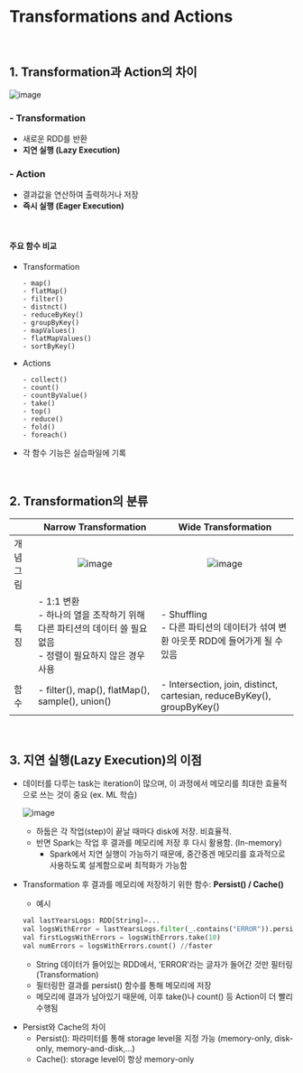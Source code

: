# Transformations and Actions

<br/>

## 1. Transformation과 Action의 차이

  ![image](https://github.com/SKR-DataScience/Realtime_Data_Processing/assets/55543156/ce94a8c6-ce28-4e6b-9dbb-5b1a980e3dbb)

### - Transformation
  - 새로운 RDD를 반환
  - **지연 실행 (Lazy Execution)**
  
### - Action
  - 결과값을 연산하여 출력하거나 저장
  - **즉시 실행 (Eager Execution)**

<br/>

#### 주요 함수 비교
- Transformation
  ```
  - map()
  - flatMap()
  - filter()
  - distnct()
  - reduceByKey()
  - groupByKey()
  - mapValues()
  - flatMapValues()
  - sortByKey()
  ```
  
- Actions
  ```
  - collect()
  - count()
  - countByValue()
  - take()
  - top()
  - reduce()
  - fold()
  - foreach()
  ```

- 각 함수 기능은 실습파일에 기록

<br/>

## 2. Transformation의 분류

||<center>Narrow Transformation</center>|<center>Wide Transformation</center>|
|:---|:---|:---|
|개념그림|<center>![image](https://github.com/SKR-DataScience/Realtime_Data_Processing/assets/55543156/3f97f6b7-83c3-492a-8381-83876a4e1ec0)</center>|<center>![image](https://github.com/SKR-DataScience/Realtime_Data_Processing/assets/55543156/b9ad4f50-555e-4488-86b8-9bdf579cbca5)</center>|
|특징|- 1:1 변환 <br/> - 하나의 열을 조작하기 위해 다른 파티션의 데이터 쓸 필요 없음 <br/> - 정렬이 필요하지 않은 경우 사용 | - Shuffling <br/> - 다른 파티션의 데이터가 섞여 변환 아웃풋 RDD에 들어가게 될 수 있음 |
|함수|- filter(), map(), flatMap(), sample(), union() | - Intersection, join, distinct, cartesian, reduceByKey(), groupByKey()    |

<br/>

## 3. 지연 실행(Lazy Execution)의 이점

* 데이터를 다루는 task는 iteration이 많으며, 이 과정에서 메모리를 최대한 효율적으로 쓰는 것이 중요 (ex. ML 학습)
  
  ![image](https://github.com/SKR-DataScience/Realtime_Data_Processing/assets/55543156/fe042944-ea9a-452e-bf80-63876772b19c)
  
  - 하둡은 각 작업(step)이 끝날 때마다 disk에 저장. 비효율적.
  - 반면 Spark는 작업 후 결과를 메모리에 저장 후 다시 활용함. (In-memory)
    - Spark에서 지연 실행이 가능하기 때문에, 중간중겐 메모리를 효과적으로 사용하도록 설계함으로써 최적화가 가능함


* Transformation 후 결과를 메모리에 저장하기 위한 함수: **Persist() / Cache()**
  
  - 예시
  ```python
  val lastYearsLogs: RDD[String]=...
  val logsWithError = lastYearsLogs.filter(_.contains("ERROR")).persist()
  val firstLogsWithErrors = logsWithErrors.take(10)
  val numErrors = logsWithErrors.count() //faster
  ```
  - String 데이터가 들어있는 RDD에서, 'ERROR'라는 글자가 들어간 것만 필터링 (Transformation)
  - 필터링한 결과를 persist() 함수를 통해 메모리에 저장
  - 메모리에 결과가 남아있기 때문에, 이후 take()나 count() 등 Action이 더 빨리 수행됨

  
  
- Persist와 Cache의 차이
  - Persist(): 파라미터를 통해 storage level을 지정 가능 (memory-only, disk-only, memory-and-disk,...)
  - Cache(): storage level이 항상 memory-only

